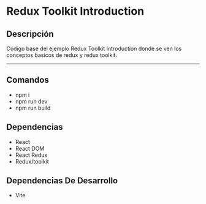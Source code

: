 # Redux Toolkit Introduction

## Descripción

Código base del ejemplo Redux Toolkit Introduction donde se ven los conceptos basicos de redux y redux toolkit.

---

## Comandos

- npm i
- npm run dev
- npm run build

## Dependencias

- React
- React DOM
- React Redux
- Redux/toolkit

## Dependencias De Desarrollo

- Vite
